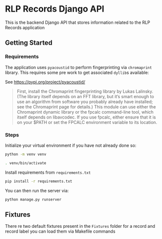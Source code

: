 # RLP Records Django API

This is the backend Django API that stores information related to the RLP Records application

## Getting Started
### Requirements
The application uses `pyacoustid` to perform fingerprinting via `chromaprint` library. This requires some pre work to get associated `dyllib`s available:

See https://pypi.org/project/pyacoustid/

> First, install the Chromaprint fingerprinting library by Lukas Lalinsky. (The library itself depends on an FFT library, but it’s smart enough to use an algorithm from software you probably already have installed; see the Chromaprint page for details.) This module can use either the Chromaprint dynamic library or the fpcalc command-line tool, which itself depends on libavcodec. If you use fpcalc, either ensure that it is on your $PATH or set the FPCALC environment variable to its location.

### Steps
Initialize your virtual environment if you have not already done so:
```bash
python -m venv venv

. venv/bin/activate
```

Install requirements from `requirements.txt`

```bash
pip install -r requirements.txt
```

You can then run the server via:
```bash
python manage.py runserver
```

## Fixtures
There re two default fixtures present in the `Fixtures` folder  for a record and record label you can load them via Makefile commands
